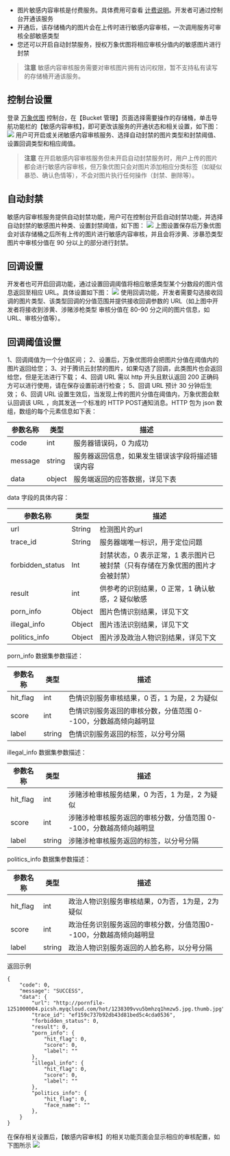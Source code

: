 - 图片敏感内容审核是付费服务。具体费用可查看 [计费说明](https://cloud.tencent.com/document/product/460/6970#.E5.9B.BE.E7.89.87.E8.AF.86.E5.88.AB.E8.B4.B9.E7.94.A8)。开发者可通过控制台开通该服务
- 开通后，该存储桶内的图片会在上传时进行敏感内容审核，一次调用服务可审核全部敏感类型
- 您还可以开启自动封禁服务，授权万象优图将相应审核分值内的敏感图片进行封禁

>**注意**
>敏感内容审核服务需要对审核图片拥有访问权限，暂不支持私有读写的存储桶开通该服务。

## 控制台设置
登录 [万象优图](https://console.cloud.tencent.com/ci) 控制台，在【Bucket 管理】页面选择需要操作的存储桶，单击导航功能栏的【敏感内容审核】，即可更改该服务的开通状态和相关设置，如下图：
![](https://main.qcloudimg.com/raw/de667ab14639465668186935ba19056c.png)
用户可开启或关闭敏感内容审核服务、选择自动封禁的图片类型和封禁阈值、设置回调类型和相应阈值。
>**注意**
>在开启敏感内容审核服务但未开启自动封禁服务时，用户上传的图片都会进行敏感内容审核，但万象优图只会对图片添加相应分类标签（如疑似暴恐、确认色情等），不会对图片执行任何操作（封禁、删除等）。

## 自动封禁
敏感内容审核服务提供自动封禁功能，用户可在控制台开启自动封禁功能，并选择自动封禁的敏感图片种类、设置封禁阈值，如下图：
![](https://main.qcloudimg.com/raw/fd104c244669b3957d232b37749e9c98.png)
上图设置保存后万象优图会对该存储桶之后所有上传的图片进行敏感内容审核，并且会将涉黄、涉暴恐类型图片中审核分值在 90 分以上的部分进行封禁。

## 回调设置
开发者也可开启回调功能，通过设置回调阈值将相应敏感类型某个分数段的图片信息返回至相应 URL。具体设置如下图：
![](https://main.qcloudimg.com/raw/b26022caaabbc638a0cba24b1fcccb38.png)
使用回调功能，开发者需要勾选接收回调的图片类型、该类型回调的分值范围并提供接收回调参数的 URL（如上图中开发者将接收到涉黄、涉赌涉枪类型 审核分值在 80-90 分之间的图片信息，如 URL、审核分值等）。

## 回调阈值设置
1、回调阈值为一个分值区间；
2、设置后，万象优图将会把图片分值在阈值内的图片返回给您；
3、对于腾讯云封禁的图片，如果勾选了回调，此类图片也会返回给您，但是无法进行下载；
4、回调 URL 需以 http 开头且默认返回 200 正确码方可以进行使用，请在保存设置前进行检查；
5、回调 URL 预计 30 分钟后生效；
6、回调 URL 设置生效后，当发现上传的图片分值在阈值内，万象优图会默认回调该 URL ，向其发送一个标准的 HTTP POST通知消息。HTTP 包为 json 数组，数组的每个元素信息如下表：

| **参数名称**| **类型**| **描述**               |
| ------------ | ---------- | ------------------------ |
| code         | int        | 服务器错误码，0 为成功              |
| message      | string     | 服务器返回信息，如果发生错误该字段将描述错误内容 |
| data         | object     | 服务端返回的应答数据，详见下表          |

data 字段的具体内容：

| **参数名称**   | **类型** |      **描述**                        |
| ---------------- | ---------- | ---------------------------------------- |
| url              | String     | 检测图片的url                                 |
| trace_id         | String     | 服务器端唯一标识，用于定位问题                |
| forbidden_status | Int        | 封禁状态，0 表示正常，1 表示图片已被封禁（只有存储在万象优图的图片才会被封禁） |
| result           | int        | 供参考的识别结果，0 正常，1 确认敏感，2 疑似敏感                |
| porn_info        | Object     | 图片色情识别结果，详见下文                            |
| illegal_info     | Object     | 图片违法识别结果，详见下文                            |
| politics_info    | Object     | 图片涉及政治人物识别结果，详见下文                        |

porn_info 数据集参数描述：

| **参数名称** | **类型** | **描述**                     |
| ------------ | ---------- | ---------------------------------- |
| hit_flag     | int        | 色情识别服务审核结果，0 否，1 为是，2 为疑似             |
| score        | int        | 色情识别服务返回的审核分数，分值范围 0--100，分数越高倾向越明显 |
| label        | string     | 色情识别服务返回的标签，以分号分隔                  |

illegal_info 数据集参数描述：

| **参数名称** | **类型** | **描述**                         |
| ------------ | ---------- | ------------------------------------ |
| hit_flag     | int        | 涉赌涉枪审核服务结果，0 为否，1 为是，2 为疑似              |
| score        | int        | 涉赌涉枪审核服务返回的审核分数，分值范围 0--100，分数越高倾向越明显 |
| label        | string     | 涉赌涉枪审核服务返回的标签，以分号分隔                  |

politics_info 数据集参数描述：
 
|**参数名称**| **类型** | **描述**                       |
| ------------ | ---------- | ------------------------------------ |
| hit_flag     | int        | 政治人物识别服务审核结果，0为否，1为是，2为疑似            |
| score        | int        | 政治任务识别服务返回的审核分数，分值范围0--100，分数越高倾向越明显 |
| label        | string     | 政治人物识别服务返回的人脸名称，以分号分隔                |

返回示例
```
{
    "code": 0,						
    "message": "SUCCESS",					
    "data": {						
        "url": "http://pornfile-1251000004.picsh.myqcloud.com/hot/1238309vvu5bmhzq1hmzw5.jpg.thumb.jpg",
        "trace_id": "ef159c737b92db43d81bed5c4cda0536",		
        "forbidden_status": 0,					
        "result": 0,
        "porn_info": {
            "hit_flag": 0,
            "score": 0,
            "label": ""
        },
        "illegal_info": {
            "hit_flag": 0,
            "score": 0,
            "label": ""
        },
        "politics_info": {
            "hit_flag": 0,
            "face_name": ""
        },
    }
}
```

在保存相关设置后，【敏感内容审核】的相关功能页面会显示相应的审核配置，如下图所示
![](https://main.qcloudimg.com/raw/d85d061141061da19ec5f17dd6d34521.png)





